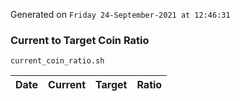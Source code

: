Generated on `Friday 24-September-2021 at 12:46:31`

### Current to Target Coin Ratio
`current_coin_ratio.sh`

Date|Current|Target|Ratio
---|---|---|---
